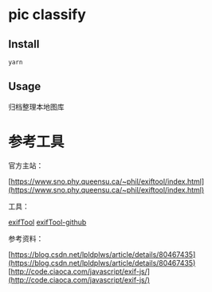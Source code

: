 # pic classify

## Install

    yarn

## Usage

归档整理本地图库

# 参考工具


官方主站：

[https://www.sno.phy.queensu.ca/~phil/exiftool/index.html](https://www.sno.phy.queensu.ca/~phil/exiftool/index.html)


工具：

[exifTool](https://sno.phy.queensu.ca/~phil/exiftool/#supported)
[exifTool-github](https://github.com/nathanpeck/exiftool)


参考资料：

[https://blog.csdn.net/lpldplws/article/details/80467435](https://blog.csdn.net/lpldplws/article/details/80467435)
[http://code.ciaoca.com/javascript/exif-js/](http://code.ciaoca.com/javascript/exif-js/)
